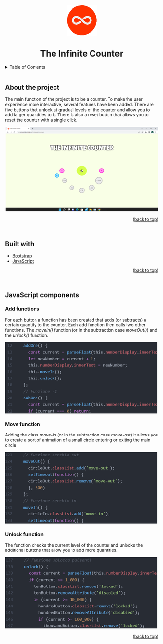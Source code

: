 <!-- Intestazione -->
<div align='center' id='top'>
<img src='./images/favicon.png' alt='The Infinite Counter Logo' width = '100' height = '100'>
<h1>The Infinite Counter</h1>
</div>

<!-- Sommario -->
<details>
  <summary>Table of Contents</summary>
  <ol>
    <li><a href="#about-the-project">About the project</a></li>
    <li><a href="#built-with">Built with</a></li>
    <li><a href="#javascript components">JavaScript components</a>
      <ol>
        <li><a href="#add-functions">Add functions</a></li>
        <li><a href="#move-function">Move function</a></li>
        <li><a href="#unlock-function">Unlock function</a></li>
      </ol>
    </li>
  </ol>
</details>
<br>

<!-- Informazioni sul progetto -->
## About the project
<p>The main function of the project is to be a counter. To make the user experience more interactive, several features have been added. There are five buttons that unlock at gradual levels of the counter and allow you to add larger quantities to it. There is also a reset button that allows you to reset the counter with a single click. </p>
<div align='center'>
<img src='./images/screenshot-1.png' alt='Initial Page' width = '500'>
</div>
<p align="right">(<a href="#top">back to top</a>)</p>
<br>

<!-- Coustruito con -->
## Built with
* [Bootstrap](https://getbootstrap.com)
* [JavaScript](https://www.javascript.com/)
<p align="right">(<a href="#top">back to top</a>)</p>
<br>

<!-- Componenti JavaScript -->
## JavaScript components
### Add functions
<p>For each button a function has been created that adds (or subtracts) a certain quantity to the counter. Each add function then calls two other functions. The <em>moveIn()</em> function (or in the subtraction case <em>moveOut()</em>) and the <em>unlock()</em> function.</p>
<img src='./images/js1.png' width = '500'>

### Move function
<p>Adding the class <em>move-in</em> (or in the subtraction case <em>move-out</em>) it allows you to create a sort of animation of a small circle entering or exiting the main circle</p>
<img src='./images/js2.png' width = '500'>

### Unlock function
<p>The function checks the current level of the counter and unlocks the additional buttons that allow you to add more quantities.</p>
<img src='./images/js3.png' width = '500'>
<p align="right">(<a href="#top">back to top</a>)</p>
<br>
